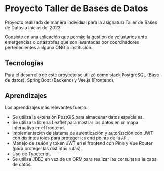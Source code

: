 ﻿# Proyecto Taller de Bases de Datos

Proyecto realizado de manera individual para la asignatura Taller de Bases de Datos a inicios del 2023.

Consiste en una aplicación que permite la gestión de voluntarios ante emergencias o catástrofes que son levantadas por coordinadores pertenecientes a alguna ONG o institución.

## Tecnologías

Para el desarrollo de este proyecto se utilizó como stack PostgreSQL (Base de datos), Spring Boot (Backend) y Vue.js (Frontend).

## Aprendizajes

Los aprendizajes más relevantes fueron:
* Se utiliza la extensión PostGIS para almacenar datos espaciales.
* Se utiliza la librería Leaflet para mostrar los datos en un mapa interactivo en el frontend.
* Implementación de sistema de autenticación y autorización con JWT con distintos roles para proteger los end points de la API.
* Manejo de sesión y token JWT en el frontend con Pinia y Vue Router (para proteger las distintas rutas).
* Uso de Typescript.
* Se utiliza JDBC en vez de un ORM para realizar las consultas a la capa de datos.
